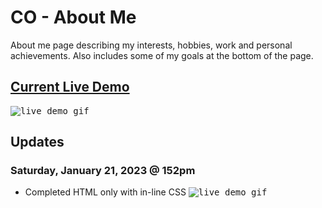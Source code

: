 # CO - About Me
About me page describing my interests, hobbies, work and personal achievements. Also includes some of my goals at the bottom of the page.

## <a href="https://daryldelrosario.github.io/co-about-me/">Current Live Demo</a>
<kbd><img src="co-about-me-ld.gif" alt="live demo gif"><kbd>

## Updates
### Saturday, January 21, 2023 @ 152pm
* Completed HTML only with in-line CSS
<kbd><img src="co-about-me-ld.gif" alt="live demo gif"><kbd>
